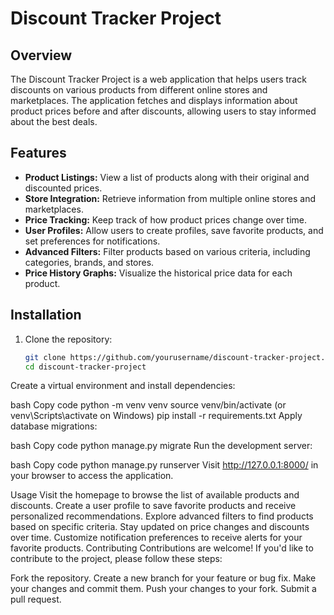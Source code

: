 # Discount Tracker Project

## Overview

The Discount Tracker Project is a web application that helps users track discounts on various products from different online stores and marketplaces. The application fetches and displays information about product prices before and after discounts, allowing users to stay informed about the best deals.

## Features

- **Product Listings:** View a list of products along with their original and discounted prices.
- **Store Integration:** Retrieve information from multiple online stores and marketplaces.
- **Price Tracking:** Keep track of how product prices change over time.
- **User Profiles:** Allow users to create profiles, save favorite products, and set preferences for notifications.
- **Advanced Filters:** Filter products based on various criteria, including categories, brands, and stores.
- **Price History Graphs:** Visualize the historical price data for each product.

## Installation

1. Clone the repository:

   ```bash
   git clone https://github.com/yourusername/discount-tracker-project.git
   cd discount-tracker-project
Create a virtual environment and install dependencies:

bash
Copy code
python -m venv venv
source venv/bin/activate (or venv\Scripts\activate on Windows)
pip install -r requirements.txt
Apply database migrations:

bash
Copy code
python manage.py migrate
Run the development server:

bash
Copy code
python manage.py runserver
Visit http://127.0.0.1:8000/ in your browser to access the application.

Usage
Visit the homepage to browse the list of available products and discounts.
Create a user profile to save favorite products and receive personalized recommendations.
Explore advanced filters to find products based on specific criteria.
Stay updated on price changes and discounts over time.
Customize notification preferences to receive alerts for your favorite products.
Contributing
Contributions are welcome! If you'd like to contribute to the project, please follow these steps:

Fork the repository.
Create a new branch for your feature or bug fix.
Make your changes and commit them.
Push your changes to your fork.
Submit a pull request.
